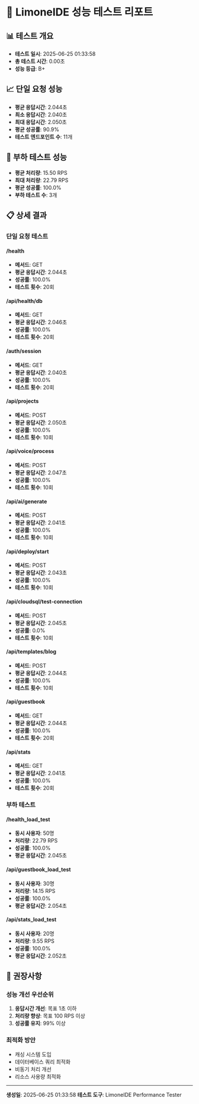 # 🍋 LimoneIDE 성능 테스트 리포트

## 📊 테스트 개요
- **테스트 일시**: 2025-06-25 01:33:58
- **총 테스트 시간**: 0.00초
- **성능 등급**: B+

## 📈 단일 요청 성능
- **평균 응답시간**: 2.044초
- **최소 응답시간**: 2.040초
- **최대 응답시간**: 2.050초
- **평균 성공률**: 90.9%
- **테스트 엔드포인트 수**: 11개

## 🚀 부하 테스트 성능
- **평균 처리량**: 15.50 RPS
- **최대 처리량**: 22.79 RPS
- **평균 성공률**: 100.0%
- **부하 테스트 수**: 3개

## 📋 상세 결과

### 단일 요청 테스트

#### /health
- **메서드**: GET
- **평균 응답시간**: 2.044초
- **성공률**: 100.0%
- **테스트 횟수**: 20회

#### /api/health/db
- **메서드**: GET
- **평균 응답시간**: 2.046초
- **성공률**: 100.0%
- **테스트 횟수**: 20회

#### /auth/session
- **메서드**: GET
- **평균 응답시간**: 2.040초
- **성공률**: 100.0%
- **테스트 횟수**: 20회

#### /api/projects
- **메서드**: POST
- **평균 응답시간**: 2.050초
- **성공률**: 100.0%
- **테스트 횟수**: 10회

#### /api/voice/process
- **메서드**: POST
- **평균 응답시간**: 2.047초
- **성공률**: 100.0%
- **테스트 횟수**: 10회

#### /api/ai/generate
- **메서드**: POST
- **평균 응답시간**: 2.041초
- **성공률**: 100.0%
- **테스트 횟수**: 10회

#### /api/deploy/start
- **메서드**: POST
- **평균 응답시간**: 2.043초
- **성공률**: 100.0%
- **테스트 횟수**: 10회

#### /api/cloudsql/test-connection
- **메서드**: POST
- **평균 응답시간**: 2.045초
- **성공률**: 0.0%
- **테스트 횟수**: 10회

#### /api/templates/blog
- **메서드**: POST
- **평균 응답시간**: 2.044초
- **성공률**: 100.0%
- **테스트 횟수**: 10회

#### /api/guestbook
- **메서드**: GET
- **평균 응답시간**: 2.044초
- **성공률**: 100.0%
- **테스트 횟수**: 20회

#### /api/stats
- **메서드**: GET
- **평균 응답시간**: 2.041초
- **성공률**: 100.0%
- **테스트 횟수**: 20회

### 부하 테스트

#### /health_load_test
- **동시 사용자**: 50명
- **처리량**: 22.79 RPS
- **성공률**: 100.0%
- **평균 응답시간**: 2.045초

#### /api/guestbook_load_test
- **동시 사용자**: 30명
- **처리량**: 14.15 RPS
- **성공률**: 100.0%
- **평균 응답시간**: 2.054초

#### /api/stats_load_test
- **동시 사용자**: 20명
- **처리량**: 9.55 RPS
- **성공률**: 100.0%
- **평균 응답시간**: 2.052초

## 🎯 권장사항

### 성능 개선 우선순위
1. **응답시간 개선**: 목표 1초 이하
2. **처리량 향상**: 목표 100 RPS 이상
3. **성공률 유지**: 99% 이상

### 최적화 방안
- 캐싱 시스템 도입
- 데이터베이스 쿼리 최적화
- 비동기 처리 개선
- 리소스 사용량 최적화

---
**생성일**: 2025-06-25 01:33:58
**테스트 도구**: LimoneIDE Performance Tester
